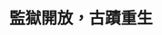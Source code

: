 ---
id: "102"
lang: zh-tw
description: 「國定古蹟-嘉義舊監獄園區未來營運方向」部會自提案
propose_date: 2021-08-02
meeting_date: 2022-02-19
publish: "TRUE"
selected: "FALSE"
blog_selected: "FALSE"
thumbnail: https://img.youtube.com/vi/dXpko-DEWlA/maxresdefault.jpg
cover: https://www.youtube.com/watch?v=dXpko-DEWlA
title: 監獄開放，古蹟重生
introduction:
  content: 日治時期成立的國定古蹟嘉義舊監獄，在褪去了關押犯人的實質功能後，仍是珍貴的世界級古蹟。這座全球唯二僅存的賓夕維尼亞式監獄，座落於嘉義，也在2021年台灣設計展中大放異彩。它的生命力如何轉換與重現，將仰賴在地居民以及所有關心舊監園區未來發展方向的人們，共同思索、合力推動。讓國定古蹟嘉義舊監獄延續歷史底蘊，涵容在地生活，開放政府協作會議，邀請大家一起關注貢獻。
color: yellow
join:
  type: 部
layout: post
departments:
  - 法務部
tags:
  - 公私協力
  - 文化
  - 教育
embed:
  mind_map:
    links:
      - https://miro.com/app/board/uXjVOVimnhk=/?invite_link_id=614185602243
  ministry_slide:
    links:
      - https://issuu.com/pdis.tw/docs/_2_
  host_slide:
    links:
      - https://issuu.com/pdis.tw/docs/_102_
  live:
    links:
      - https://wall.sli.do/event/ht5CK5i6UEmJ3kRLtdJu4h?section=e8509fe1-0674-49eb-982a-ad566a75bc88
      - https://youtu.be/tuM4WU8en4w
      - https://youtu.be/c3ySx7ebL0Y
---